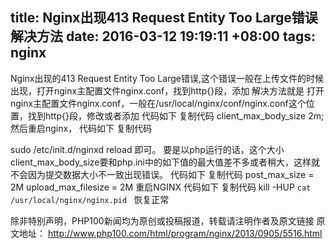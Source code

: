 title: Nginx出现413 Request Entity Too Large错误解决方法 
date: 2016-03-12 19:19:11 +08:00
tags: nginx
---
 Nginx出现的413 Request Entity Too Large错误,这个错误一般在上传文件的时候出现，打开nginx主配置文件nginx.conf，找到http\{\}段，添加
解决方法就是
打开nginx主配置文件nginx.conf，一般在/usr/local/nginx/conf/nginx.conf这个位置，找到http{}段，修改或者添加
代码如下	复制代码
client_max_body_size 2m;
然后重启nginx，
代码如下	复制代码

sudo /etc/init.d/nginxd reload
即可。
要是以php运行的话，这个大小client_max_body_size要和php.ini中的如下值的最大值差不多或者稍大，这样就不会因为提交数据大小不一致出现错误。
代码如下	复制代码
post_max_size = 2M
upload_max_filesize = 2M
重启NGINX
代码如下	复制代码
kill -HUP `cat /usr/local/nginx/nginx.pid `
恢复正常

除非特别声明，PHP100新闻均为原创或投稿报道，转载请注明作者及原文链接
原文地址： http://www.php100.com/html/program/nginx/2013/0905/5516.html
